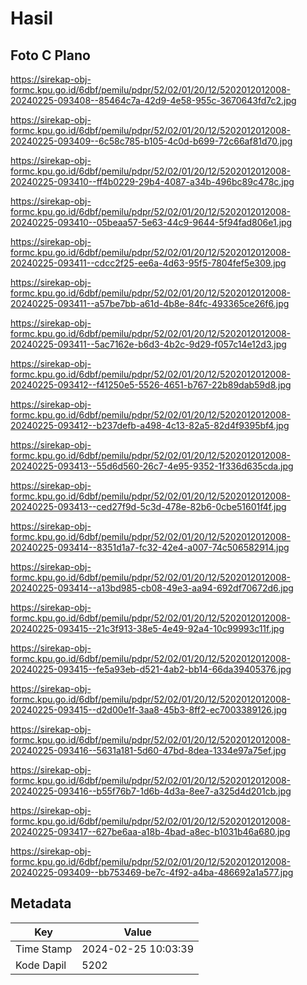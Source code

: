 # Hasil

## Foto C Plano

https://sirekap-obj-formc.kpu.go.id/6dbf/pemilu/pdpr/52/02/01/20/12/5202012012008-20240225-093408--85464c7a-42d9-4e58-955c-3670643fd7c2.jpg

https://sirekap-obj-formc.kpu.go.id/6dbf/pemilu/pdpr/52/02/01/20/12/5202012012008-20240225-093409--6c58c785-b105-4c0d-b699-72c66af81d70.jpg

https://sirekap-obj-formc.kpu.go.id/6dbf/pemilu/pdpr/52/02/01/20/12/5202012012008-20240225-093410--ff4b0229-29b4-4087-a34b-496bc89c478c.jpg

https://sirekap-obj-formc.kpu.go.id/6dbf/pemilu/pdpr/52/02/01/20/12/5202012012008-20240225-093410--05beaa57-5e63-44c9-9644-5f94fad806e1.jpg

https://sirekap-obj-formc.kpu.go.id/6dbf/pemilu/pdpr/52/02/01/20/12/5202012012008-20240225-093411--cdcc2f25-ee6a-4d63-95f5-7804fef5e309.jpg

https://sirekap-obj-formc.kpu.go.id/6dbf/pemilu/pdpr/52/02/01/20/12/5202012012008-20240225-093411--a57be7bb-a61d-4b8e-84fc-493365ce26f6.jpg

https://sirekap-obj-formc.kpu.go.id/6dbf/pemilu/pdpr/52/02/01/20/12/5202012012008-20240225-093411--5ac7162e-b6d3-4b2c-9d29-f057c14e12d3.jpg

https://sirekap-obj-formc.kpu.go.id/6dbf/pemilu/pdpr/52/02/01/20/12/5202012012008-20240225-093412--f41250e5-5526-4651-b767-22b89dab59d8.jpg

https://sirekap-obj-formc.kpu.go.id/6dbf/pemilu/pdpr/52/02/01/20/12/5202012012008-20240225-093412--b237defb-a498-4c13-82a5-82d4f9395bf4.jpg

https://sirekap-obj-formc.kpu.go.id/6dbf/pemilu/pdpr/52/02/01/20/12/5202012012008-20240225-093413--55d6d560-26c7-4e95-9352-1f336d635cda.jpg

https://sirekap-obj-formc.kpu.go.id/6dbf/pemilu/pdpr/52/02/01/20/12/5202012012008-20240225-093413--ced27f9d-5c3d-478e-82b6-0cbe51601f4f.jpg

https://sirekap-obj-formc.kpu.go.id/6dbf/pemilu/pdpr/52/02/01/20/12/5202012012008-20240225-093414--8351d1a7-fc32-42e4-a007-74c506582914.jpg

https://sirekap-obj-formc.kpu.go.id/6dbf/pemilu/pdpr/52/02/01/20/12/5202012012008-20240225-093414--a13bd985-cb08-49e3-aa94-692df70672d6.jpg

https://sirekap-obj-formc.kpu.go.id/6dbf/pemilu/pdpr/52/02/01/20/12/5202012012008-20240225-093415--21c3f913-38e5-4e49-92a4-10c99993c11f.jpg

https://sirekap-obj-formc.kpu.go.id/6dbf/pemilu/pdpr/52/02/01/20/12/5202012012008-20240225-093415--fe5a93eb-d521-4ab2-bb14-66da39405376.jpg

https://sirekap-obj-formc.kpu.go.id/6dbf/pemilu/pdpr/52/02/01/20/12/5202012012008-20240225-093415--d2d00e1f-3aa8-45b3-8ff2-ec7003389126.jpg

https://sirekap-obj-formc.kpu.go.id/6dbf/pemilu/pdpr/52/02/01/20/12/5202012012008-20240225-093416--5631a181-5d60-47bd-8dea-1334e97a75ef.jpg

https://sirekap-obj-formc.kpu.go.id/6dbf/pemilu/pdpr/52/02/01/20/12/5202012012008-20240225-093416--b55f76b7-1d6b-4d3a-8ee7-a325d4d201cb.jpg

https://sirekap-obj-formc.kpu.go.id/6dbf/pemilu/pdpr/52/02/01/20/12/5202012012008-20240225-093417--627be6aa-a18b-4bad-a8ec-b1031b46a680.jpg

https://sirekap-obj-formc.kpu.go.id/6dbf/pemilu/pdpr/52/02/01/20/12/5202012012008-20240225-093409--bb753469-be7c-4f92-a4ba-486692a1a577.jpg


## Metadata

| Key        | Value               |
| ---------- | ------------------- |
| Time Stamp | 2024-02-25 10:03:39 |
| Kode Dapil | 5202                |



